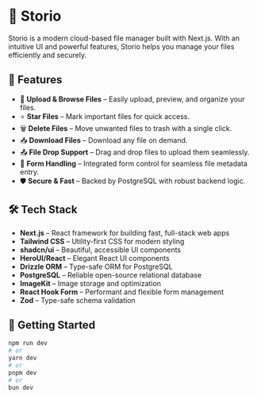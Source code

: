 # 🚀 Storio

Storio is a modern cloud-based file manager built with Next.js. With an intuitive UI and powerful features, Storio helps you manage your files efficiently and securely.

## 🌟 Features

- 📁 **Upload & Browse Files** – Easily upload, preview, and organize your files.
- ⭐ **Star Files** – Mark important files for quick access.
- 🗑️ **Delete Files** – Move unwanted files to trash with a single click.
- 📥 **Download Files** – Download any file on demand.
- 📤 **File Drop Support** – Drag and drop files to upload them seamlessly.
- 💬 **Form Handling** – Integrated form control for seamless file metadata entry.
- 🛡️ **Secure & Fast** – Backed by PostgreSQL with robust backend logic.

## 🛠️ Tech Stack

- **Next.js** – React framework for building fast, full-stack web apps
- **Tailwind CSS** – Utility-first CSS for modern styling
- **shadcn/ui** – Beautiful, accessible UI components
- **HeroUI/React** – Elegant React UI components
- **Drizzle ORM** – Type-safe ORM for PostgreSQL
- **PostgreSQL** – Reliable open-source relational database
- **ImageKit** – Image storage and optimization
- **React Hook Form** – Performant and flexible form management
- **Zod** – Type-safe schema validation

## 🧪 Getting Started

```bash
npm run dev
# or
yarn dev
# or
pnpm dev
# or
bun dev
